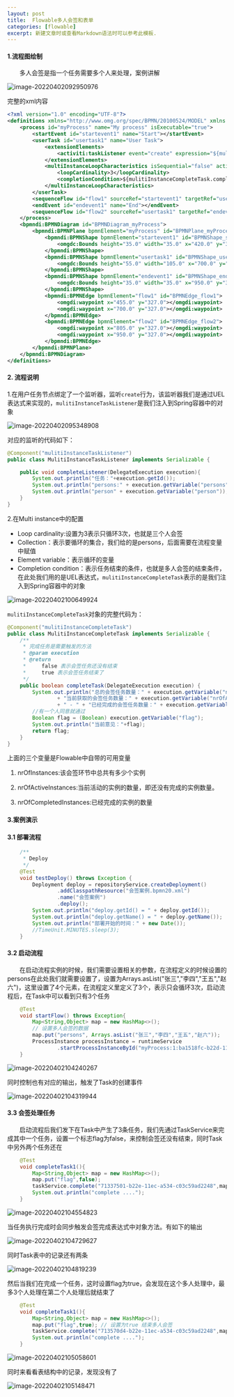 ```yaml
---
layout: post
title:  Flowable多人会签和表单
categories: [flowable]
excerpt: 新建文章时或查看Markdown语法时可以参考此模板.
---
```




#### 1.流程图绘制

&emsp;&emsp;多人会签是指一个任务需要多个人来处理，案例讲解

![image-20220402092950976](/images/2022/06/image-20220402092950976.png)

完整的xml内容

```xml
<?xml version="1.0" encoding="UTF-8"?>
<definitions xmlns="http://www.omg.org/spec/BPMN/20100524/MODEL" xmlns:xsi="http://www.w3.org/2001/XMLSchema-instance" xmlns:xsd="http://www.w3.org/2001/XMLSchema" xmlns:activiti="http://activiti.org/bpmn" xmlns:bpmndi="http://www.omg.org/spec/BPMN/20100524/DI" xmlns:omgdc="http://www.omg.org/spec/DD/20100524/DC" xmlns:omgdi="http://www.omg.org/spec/DD/20100524/DI" typeLanguage="http://www.w3.org/2001/XMLSchema" expressionLanguage="http://www.w3.org/1999/XPath" targetNamespace="http://www.activiti.org/test">
    <process id="myProcess" name="My process" isExecutable="true">
        <startEvent id="startevent1" name="Start"></startEvent>
        <userTask id="usertask1" name="User Task">
            <extensionElements>
                <activiti:taskListener event="create" expression="${mulitiInstanceTaskListener.completeListener(execution)}"></activiti:taskListener>
            </extensionElements>
            <multiInstanceLoopCharacteristics isSequential="false" activiti:collection="persons" activiti:elementVariable="person">
                <loopCardinality>3</loopCardinality>
                <completionCondition>${mulitiInstanceCompleteTask.completeTask(execution)}</completionCondition>
            </multiInstanceLoopCharacteristics>
        </userTask>
        <sequenceFlow id="flow1" sourceRef="startevent1" targetRef="usertask1"></sequenceFlow>
        <endEvent id="endevent1" name="End"></endEvent>
        <sequenceFlow id="flow2" sourceRef="usertask1" targetRef="endevent1"></sequenceFlow>
    </process>
    <bpmndi:BPMNDiagram id="BPMNDiagram_myProcess">
        <bpmndi:BPMNPlane bpmnElement="myProcess" id="BPMNPlane_myProcess">
            <bpmndi:BPMNShape bpmnElement="startevent1" id="BPMNShape_startevent1">
                <omgdc:Bounds height="35.0" width="35.0" x="420.0" y="310.0"></omgdc:Bounds>
            </bpmndi:BPMNShape>
            <bpmndi:BPMNShape bpmnElement="usertask1" id="BPMNShape_usertask1">
                <omgdc:Bounds height="55.0" width="105.0" x="700.0" y="300.0"></omgdc:Bounds>
            </bpmndi:BPMNShape>
            <bpmndi:BPMNShape bpmnElement="endevent1" id="BPMNShape_endevent1">
                <omgdc:Bounds height="35.0" width="35.0" x="950.0" y="310.0"></omgdc:Bounds>
            </bpmndi:BPMNShape>
            <bpmndi:BPMNEdge bpmnElement="flow1" id="BPMNEdge_flow1">
                <omgdi:waypoint x="455.0" y="327.0"></omgdi:waypoint>
                <omgdi:waypoint x="700.0" y="327.0"></omgdi:waypoint>
            </bpmndi:BPMNEdge>
            <bpmndi:BPMNEdge bpmnElement="flow2" id="BPMNEdge_flow2">
                <omgdi:waypoint x="805.0" y="327.0"></omgdi:waypoint>
                <omgdi:waypoint x="950.0" y="327.0"></omgdi:waypoint>
            </bpmndi:BPMNEdge>
        </bpmndi:BPMNPlane>
    </bpmndi:BPMNDiagram>
</definitions>
```

#### 2. 流程说明

1.在用户任务节点绑定了一个监听器，监听`create`行为，该监听器我们是通过UEL表达式来实现的，`mulitiInstanceTaskListener`是我们注入到Spring容器中的对象

![image-20220402095348908](/images/2022/06/image-20220402095348908.png)

对应的监听的代码如下：

```java
@Component("mulitiInstanceTaskListener")
public class MulitiInstanceTaskListener implements Serializable {

    public void completeListener(DelegateExecution execution){
        System.out.println("任务："+execution.getId());
        System.out.println("persons:" + execution.getVariable("persons"));
        System.out.println("person" + execution.getVariable("person"));
    }
}
```

2.在Multi instance中的配置

* Loop cardinality:设置为3表示只循环3次，也就是三个人会签
* Collection：表示要循环的集合，我们给的是persons，后面需要在流程变量中赋值
* Element variable：表示循环的变量
* Completion condition：表示任务结束的条件，也就是多人会签的结束条件，在此处我们用的是UEL表达式，`mulitiInstanceCompleteTask`表示的是我们注入到Spring容器中的对象

![image-20220402100649924](/images/2022/06/image-20220402100649924.png)



`mulitiInstanceCompleteTask`对象的完整代码为：

```java
@Component("mulitiInstanceCompleteTask")
public class MulitiInstanceCompleteTask implements Serializable {
    /**
     * 完成任务是需要触发的方法
     * @param execution
     * @return
     *     false 表示会签任务还没有结束
     *     true 表示会签任务结束了
     */
    public boolean completeTask(DelegateExecution execution) {
        System.out.println("总的会签任务数量：" + execution.getVariable("nrOfInstances")
                + "当前获取的会签任务数量：" + execution.getVariable("nrOfActiveInstances")
                + " - " + "已经完成的会签任务数量：" + execution.getVariable("nrOfCompletedInstances"));
        //有一个人同意就通过
        Boolean flag = (Boolean) execution.getVariable("flag");
        System.out.println("当前意见："+flag);
        return flag;
    }
}
```

上面的三个变量是Flowable中自带的可用变量

1. nrOfInstances:该会签环节中总共有多少个实例

2. nrOfActiveInstances:当前活动的实例的数量，即还没有完成的实例数量。

3. nrOfCompletedInstances:已经完成的实例的数量



#### 3.案例演示

#### 3.1 部署流程

```java
    /**
     * Deploy
     */
    @Test
    void testDeploy() throws Exception {
        Deployment deploy = repositoryService.createDeployment()
                .addClasspathResource("会签案例.bpmn20.xml")
                .name("会签案例")
                .deploy();
        System.out.println("deploy.getId() = " + deploy.getId());
        System.out.println("deploy.getName() = " + deploy.getName());
        System.out.println("部署开始的时间：" + new Date());
        //TimeUnit.MINUTES.sleep(3);
    }
```

#### 3.2 启动流程

&emsp;&emsp;在启动流程实例的时候，我们需要设置相关的参数，在流程定义的时候设置的persons在此处我们就需要设置了，设置为Arrays.asList("张三","李四","王五","赵六")，这里设置了4个元素，在流程定义里定义了3个，表示只会循环3次，启动流程后，在Task中可以看到只有3个任务

```java
    @Test
    void startFlow() throws Exception{
        Map<String,Object> map = new HashMap<>();
        // 设置多人会签的数据
        map.put("persons", Arrays.asList("张三","李四","王五","赵六"));
        ProcessInstance processInstance = runtimeService
                .startProcessInstanceById("myProcess:1:ba1518fc-b22d-11ec-9313-c03c59ad2248",map);
    }
```

![image-20220402104240267](/images/2022/06/image-20220402104240267.png)



同时控制也有对应的输出，触发了Task的创建事件

![image-20220402104319944](/images/2022/06/image-20220402104319944.png)



#### 3.3 会签处理任务

&emsp;&emsp;启动流程后我们发下在Task中产生了3条任务，我们先通过TaskService来完成其中一个任务，设置一个标志flag为false，来控制会签还没有结束，同时Task中另外两个任务还在

```java
    @Test
    void completeTask1(){
        Map<String,Object> map = new HashMap<>();
        map.put("flag",false);
        taskService.complete("71337501-b22e-11ec-a534-c03c59ad2248",map);
        System.out.println("complete ....");
    }
```

![image-20220402104554823](/images/2022/06/image-20220402104554823.png)

当任务执行完成时会同步触发会签完成表达式中对象方法。有如下的输出

![image-20220402104729627](/images/2022/06/image-20220402104729627.png)

同时Task表中的记录还有两条

![image-20220402104819239](/images/2022/06/image-20220402104819239.png)

然后当我们在完成一个任务，这时设置flag为true，会发现在这个多人处理中，最多3个人处理在第二个人处理后就结束了

```java
    @Test
    void completeTask1(){
        Map<String,Object> map = new HashMap<>();
        map.put("flag",true); // 设置为true 结束多人会签
        taskService.complete("713570d4-b22e-11ec-a534-c03c59ad2248",map);
        System.out.println("complete ....");
    }
```





![image-20220402105058601](/images/2022/06/image-20220402105058601.png)



同时来看看表结构中的记录，发现没有了

![image-20220402105148471](/images/2022/06/image-20220402105148471.png)
